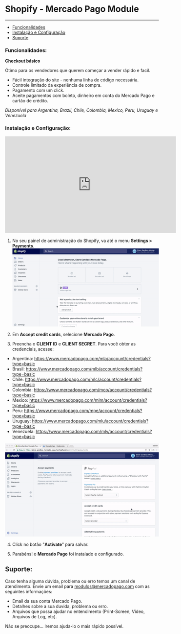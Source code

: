 # Shopify - Mercado Pago Module
---

* [Funcionalidades](#Funcionalidades)
* [Instalação e Configuração](#Instalação-e-Configuração)
* [Suporte](#Suporte)

<a name="Funcionalidades"></a>
### Funcionalidades:

**Checkout básico**

Ótimo para os vendedores que querem começar a vender rápido e facil.

* Fácil integração do site - nenhuma linha de código necessária.
* Controle limitado da experiência de compra.
* Pagamento com um click.
* Aceite pagamentos com boleto, dinheiro em conta do Mercado Pago e cartão de crédito.

_Disponível para Argentina, Brazil, Chile, Colombia, Mexico, Peru, Uruguay e Venezuela_

<a name="Instalação-e-Configuração"></a>
### Instalação e Configuração:

<iframe width="560" height="315" src="https://www.youtube.com/embed/ZLINrH8WB0A" frameborder="0" allowfullscreen=""></iframe>

1. No seu painel de administração do Shopify, va até o menu **Settings > Payments**.
![Config](/images/plugins/modules/shopify/config-1.gif)

2. Em **Accept credit cards**, selecione **Mercado Pago**.
3. Preencha o **CLIENT ID** e **CLIENT SECRET**. Para você obter as credenciais, acesse:

  * Argentina: https://www.mercadopago.com/mla/account/credentials?type=basic
  * Brasil: https://www.mercadopago.com/mlb/account/credentials?type=basic
  * Chile: https://www.mercadopago.com/mlc/account/credentials?type=basic
  * Colombia: https://www.mercadopago.com/mco/account/credentials?type=basic
  * Mexico: https://www.mercadopago.com/mlm/account/credentials?type=basic
  * Peru: https://www.mercadopago.com/mpe/account/credentials?type=basic
  * Uruguay: https://www.mercadopago.com/mlu/account/credentials?type=basic
  * Venezuela: https://www.mercadopago.com/mlv/account/credentials?type=basic

![Config](/images/plugins/modules/shopify/config-2.gif)

4. Click no botão "**Activate**" para salvar.

5. Parabéns! o **Mercado Pago** foi instalado e configurado.


<a name="Suporte"></a>
## Suporte: ##

Caso tenha alguma dúvida, problema ou erro temos um canal de atendimento. 
Envie um email para modulos@mercadopago.com com as seguintes informações:

* Email da sua conta Mercado Pago.
* Detalhes sobre a sua duvida, problema ou erro.
* Arquivos que possa ajudar no entendimento (Print-Screen, Video, Arquivos de Log, etc).

Não se preocupe... Iremos ajuda-lo o mais rápido possível.